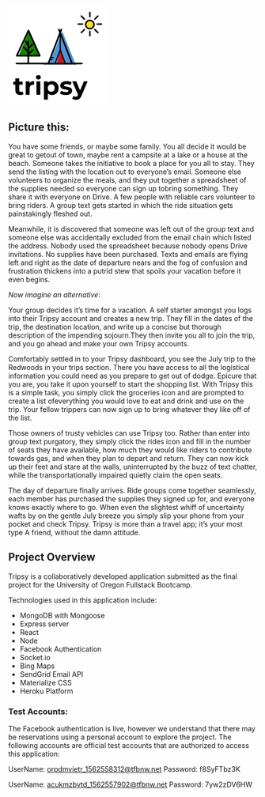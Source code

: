 ![alt text](./client/public/images/tripsy.PNG "Tripsy Logo")


## Picture this:

You have some friends, or maybe some family. You all decide it would be great to getout of town, maybe rent a campsite at a lake or a house at the beach. Someone takes the initiative to book a place for you all to stay.  They send the listing with the location out to everyone’s email. Someone else volunteers to organize the meals, and they put together a spreadsheet of the supplies needed so everyone can sign up tobring something. They share it with everyone on Drive. A few people with reliable cars volunteer to bring riders. A group text gets started in which the ride situation gets painstakingly fleshed out.

Meanwhile, it is discovered that someone was left out of the group text and someone else was accidentally excluded from the email chain which listed the address. Nobody used the spreadsheet because nobody opens Drive invitations. No supplies have been purchased. Texts and emails are flying left and right as the date of departure nears and the fog of confusion and frustration thickens into a putrid stew that spoils your vacation before it even begins.

*Now imagine an alternative*:

Your group decides it’s time for a vacation. A self starter amongst you logs into their Tripsy account and creates a new trip. They fill in the dates of the trip, the destination location, and write up a concise but thorough description of the impending sojourn.They then invite you all to join the trip, and you go ahead and make your own Tripsy accounts.

Comfortably settled in to your Tripsy dashboard, you see the July trip to the Redwoods in your trips section. There you have access to all the logistical information you could need as you prepare to get out of dodge.  Epicure that you
are, you take it upon yourself to start the shopping list. With Tripsy this is a simple task, you simply click the groceries icon and are prompted to create a list ofeverything you would love to eat and drink and use on the trip. Your fellow trippers can now sign up to bring whatever they like off of the list.

Those owners of trusty vehicles can use Tripsy too.  Rather than enter into group text purgatory, they simply click the rides icon and fill in the number of seats they have available, how much they would like riders to contribute towards gas, and when they plan to depart and return. They can now kick up their feet and stare at the walls, uninterrupted by the buzz of text chatter, while the transportationally impaired quietly claim the open seats.

The day of departure finally arrives. Ride groups come together seamlessly, each member has purchased the supplies they signed up for, and everyone knows exactly where to go. When even the slightest whiff of uncertainty wafts by on the gentle July breeze you simply slip your phone from your pocket and check Tripsy. Tripsy is more than a travel app;  it’s your most type A friend, without the damn attitude.

## Project Overview

Tripsy is a collaboratively developed application submitted as the final project for the University of Oregon Fullstack Bootcamp.

Technologies used in this application include:

* MongoDB with Mongoose
* Express server
* React
* Node
* Facebook Authentication
* Socket.io
* Bing Maps
* SendGrid Email API
* Materialize CSS
* Heroku Platform

### Test Accounts:

The Facebook authentication is live, however we understand that there may be reservations using a personal account to explore the project.  The following accounts are official test accounts that are authorized to access this application:

UserName: orpdmvietr_1562558312@tfbnw.net
Password: f8SyFTbz3K

UserName: acukmzbvtd_1562557902@tfbnw.net
Password: 7yw2zDV6HW